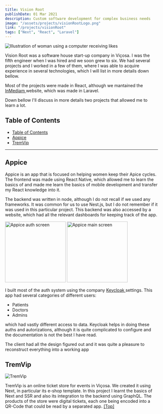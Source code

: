 ```yaml
---
title: Vision Root
publishDate: 01 Mar 2021
description: Custom software development for complex business needs
image: "/assets/projects/visionRootLogo.png"
link: "/projects/visionRoot"
tags: ["Next", "React", "Laravel"]
---
```


![Illustration of woman using a computer receiving likes](/assets/projects/visionroot.png)

Vision Root was a software house start-up company in Viçosa. I was the fifth engineer when I was hired and we soon grew to six. We had several projects and I worked in a few of them, where I was able to acquire experience in several technologies, which I will list in more details down bellow.

Most of the projects were made in React, although we mantained the <a href="https://inmediam.com.br/" target="blank"> InMediam </a> website, which was made in Laravel.

Down bellow I'll discuss in more details two projects that allowed me to learn a lot.

## <a name="top"></a> Table of Contents

- [ Table of Contents](#-table-of-contents)
- [Appice](#appice)
- [TremVip](#tremvip)

---

## <a name="Appice"></a>Appice

Appice is an app that is focused on helping women keep their Apice cycles. The frontend was made using React Native, which allowed me to learn the basics of and made me learn the basics of mobile development and transfer my React knowledge into it.

The backend was written in node, although I do not recall if we used any frameworks. It was common for us to use Nest.js, but I do not remember if it was used in this particular project. This backend was also accessed by a website, which had all the relevant dashboards for keeping track of the app.

<img src="/assets/projects/appice-intro.jpg" width="200" alt="Appice auth screen" />
<img src="/assets/projects/appice-main.jpg" width="200" alt="Appice main screen" />

I built most of the auth system using the company <a href="https://www.keycloak.org/" target="blank"> Keycloak </a> settings. This app had several categories of different users:

- Patients
- Doctors
- Admins

which had vastly different access to data. Keycloak helps in doing these auths and autorizations, although it is quite complicated to configure and the documentation is not the best I have read.

The client had all the design figured out and it was quite a pleasure to reconstruct everything into a working app

## <a name="TremVip"></a>TremVip

![TremVip](/assets/projects/tremvip.png)

TremVip is an online ticket store for events in Viçosa. We created it using Next, in particular its e-shop template. In this project I learnt the basics of Next and SSR and also its integration to the backend using GraphQL.
The products of the store were digital tickets, each one being encoded into a QR-Code that could be read by a separated app.
[[Top]](#top)
